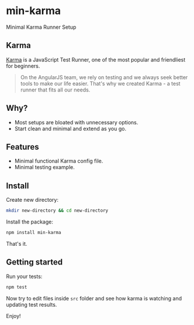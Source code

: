 # min-karma
Minimal Karma Runner Setup

## Karma
[Karma](http://karma-runner.github.io/0.13/index.html) is a JavaScript Test Runner, one of the most popular and friendliest for beginners.

> On the AngularJS team, we rely on testing and we always seek better tools to make our life easier. That's why we created
Karma - a test runner that fits all our needs.

## Why?
- Most setups are bloated with unnecessary options.
- Start clean and minimal and extend as you go.

## Features
- Minimal functional Karma config file.
- Minimal testing example.

## Install
Create new directory:
```sh
mkdir new-directory && cd new-directory
```
Install the package:
```sh
npm install min-karma
```
That's it.

## Getting started
Run your tests:
```sh
npm test
```
Now try to edit files inside `src` folder and see how karma is watching and updating test results.

Enjoy!
